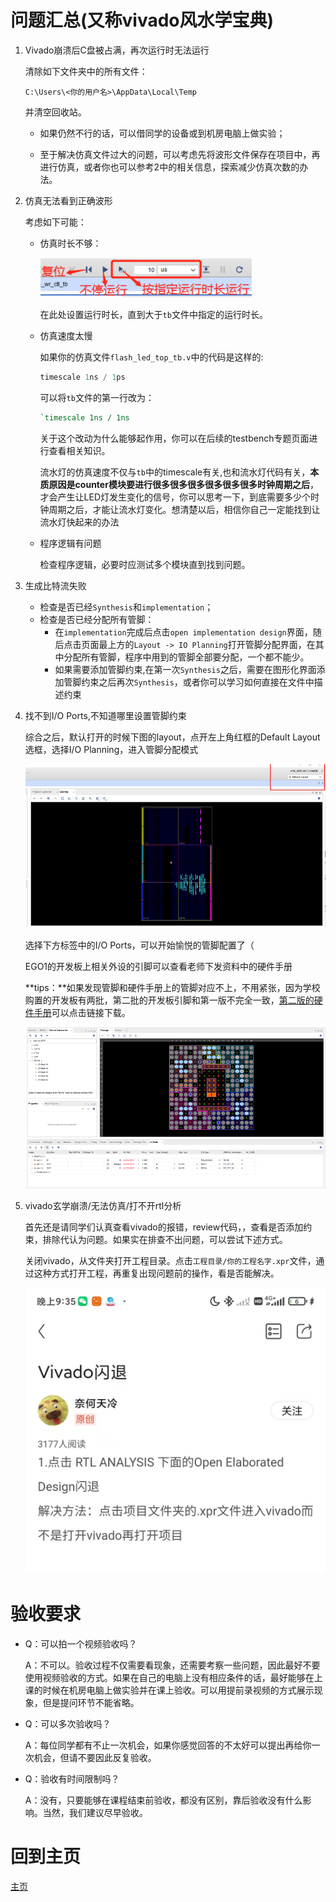 # 问题汇总(又称vivado风水学宝典)

1. Vivado崩溃后C盘被占满，再次运行时无法运行

    清除如下文件夹中的所有文件：

    ```
    C:\Users\<你的用户名>\AppData\Local\Temp
    ```

    并清空回收站。

    * 如果仍然不行的话，可以借同学的设备或到机房电脑上做实验；

    * 至于解决仿真文件过大的问题，可以考虑先将波形文件保存在项目中，再进行仿真，或者你也可以参考2中的相关信息，探索减少仿真次数的办法。

2. 仿真无法看到正确波形

    考虑如下可能：

    * 仿真时长不够：

        <img src="pics.asset/image-20211112083644098.png" alt="image-20211112083644098" style="zoom:33%;" />

        在此处设置运行时长，直到大于`tb`文件中指定的运行时长。

    * 仿真速度太慢
    
        如果你的仿真文件`flash_led_top_tb.v`中的代码是这样的:
        ```verilog
        timescale 1ns / 1ps
        ```

        可以将`tb`文件的第一行改为：

        ```verilog
        `timescale 1ns / 1ns
        ```
        关于这个改动为什么能够起作用，你可以在后续的testbench专题页面进行查看相关知识。

        流水灯的仿真速度不仅与`tb`中的timescale有关,也和流水灯代码有关，**本质原因是counter模块要进行很多很多很多很多很多很多时钟周期之后**，才会产生让LED灯发生变化的信号，你可以思考一下，到底需要多少个时钟周期之后，才能让流水灯变化。想清楚以后，相信你自己一定能找到让流水灯快起来的办法

    * 程序逻辑有问题

        检查程序逻辑，必要时应测试多个模块直到找到问题。

3. 生成比特流失败

    * 检查是否已经`Synthesis`和`implementation`；
    * 检查是否已经分配所有管脚：
        * 在`implementation`完成后点击`open implementation design`界面，随后点击页面最上方的`Layout -> IO Planning`打开管脚分配界面，在其中分配所有管脚，程序中用到的管脚全部要分配，一个都不能少。
        * 如果需要添加管脚约束,在第一次`Synthesis`之后，需要在图形化界面添加管脚约束之后再次`Synthesis`，或者你可以学习如何直接在文件中描述约束
    
4. 找不到I/O Ports,不知道哪里设置管脚约束

    综合之后，默认打开的时候下图的layout，点开左上角红框的Default Layout选框，选择I/O Planning，进入管脚分配模式

    <img src="pic.asset/image-20211116203504906.png" alt="image-20211116203504906" style="zoom:80%;" />

    选择下方标签中的I/O Ports，可以开始愉悦的管脚配置了（

    EGO1的开发板上相关外设的引脚可以查看老师下发资料中的硬件手册

    **tips：**如果发现管脚和硬件手册上的管脚对应不上，不用紧张，因为学校购置的开发板有两批，第二批的开发板引脚和第一版不完全一致，[第二版的硬件手册](./document/Ego1_UserManual_v2.2.pdf)可以点击链接下载。

    <img src="pic.asset/image-20211116204025765.png" alt="image-20211116204025765" style="zoom:80%;" />
    
5. vivado玄学崩溃/无法仿真/打不开rtl分析

    首先还是请同学们认真查看vivado的报错，review代码，，查看是否添加约束，排除代认为问题。如果实在排查不出问题，可以尝试下述方式。

    关闭vivado，从文件夹打开工程目录。点击`工程目录/你的工程名字.xpr`文件，通过这种方式打开工程，再重复出现问题前的操作，看是否能解决。

    <img src="pic.asset/image-20211117162500687.png" alt="image-20211117162500687" style="zoom:67%;" />

# 验收要求

* Q：可以拍一个视频验收吗？

    A：不可以。验收过程不仅需要看现象，还需要考察一些问题，因此最好不要使用视频验收的方式。如果在自己的电脑上没有相应条件的话，最好能够在上课的时候在机房电脑上做实验并在课上验收。可以用提前录视频的方式展示现象，但是提问环节不能省略。
    
* Q：可以多次验收吗？

    A：每位同学都有不止一次机会，如果你感觉回答的不太好可以提出再给你一次机会，但请不要因此反复验收。

- Q：验收有时间限制吗？

    A：没有，只要能够在课程结束前验收，都没有区别，靠后验收没有什么影响。当然，我们建议尽早验收。

# 回到主页
[主页](https://zhangziqing.github.io/DigitalLogic_Info/)